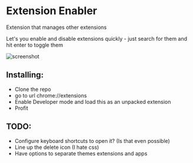 # Extension Enabler

Extension that manages other extensions

Let's you enable and disable extensions quickly - just search for them and hit enter to toggle them

![screenshot](https://user-images.githubusercontent.com/8367212/41513080-f82845fa-728d-11e8-8391-65d2cb978173.gif)
## Installing:
* Clone the repo
* go to url chrome://extensions
* Enable Developer mode and load this as an unpacked extension
* Profit

## TODO:
* Configure keyboard shortcuts to open it? (Is that even possible)
* Line up the delete icon (I hate css)
* Have options to separate themes extensions and apps
